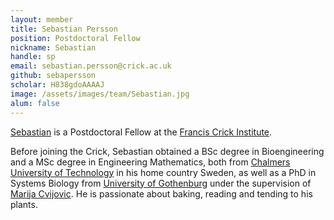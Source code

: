 ```yaml
---
layout: member
title: Sebastian Persson
position: Postdoctoral Fellow
nickname: Sebastian
handle: sp
email: sebastian.persson@crick.ac.uk
github: sebapersson
scholar: H838gdoAAAAJ
image: /assets/images/team/Sebastian.jpg
alum: false
---
```


[Sebastian] is a Postdoctoral Fellow at the [Francis Crick Institute].

Before joining the Crick, Sebastian obtained a BSc degree in Bioengineering and a MSc degree in Engineering Mathematics, both from [Chalmers University of Technology] in his home country Sweden, as well as a PhD in Systems Biology from [University of Gothenburg] under the supervision of [Marija Cvijovic]. He is passionate about baking, reading and tending to his plants.

[Francis Crick Institute]: https://www.crick.ac.uk
[Chalmers University of Technology]: https://www.https://www.chalmers.se/en/
[University of Gothenburg]: https://www.gu.se/en
[Marija Cvijovic]: https://www.cvijoviclab.org/
[Sebastian]: https://sebapersson.github.io/
